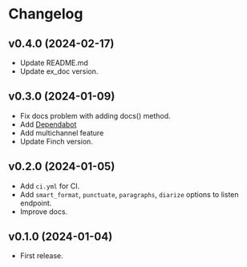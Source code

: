 # Changelog

## v0.4.0 (2024-02-17)

- Update README.md
- Update ex_doc version.

## v0.3.0 (2024-01-09)

- Fix docs problem with adding docs() method.
- Add [Dependabot](https://github.com/dependabot)
- Add multichannel feature
- Update Finch version.

## v0.2.0 (2024-01-05)

- Add `ci.yml` for CI.
- Add `smart_format`, `punctuate`, `paragraphs`, `diarize` options to listen endpoint.
- Improve docs.

## v0.1.0 (2024-01-04)

- First release.